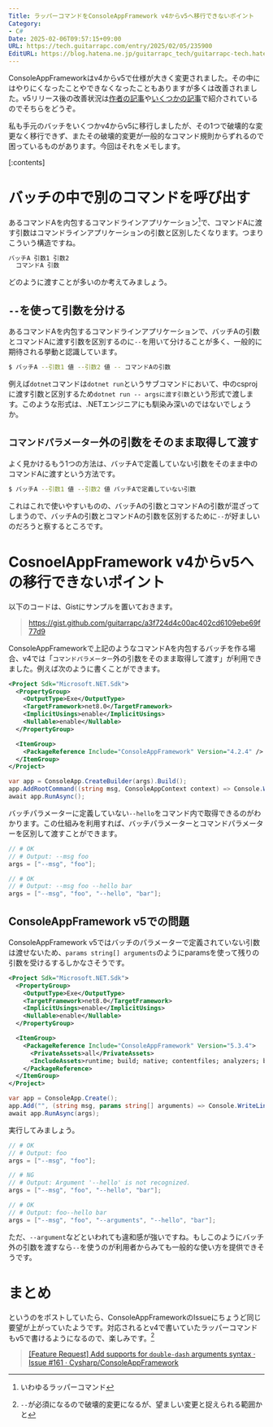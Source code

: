```yaml
---
Title: ラッパーコマンドをConsoleAppFramework v4からv5へ移行できないポイント
Category:
- C#
Date: 2025-02-06T09:57:15+09:00
URL: https://tech.guitarrapc.com/entry/2025/02/05/235900
EditURL: https://blog.hatena.ne.jp/guitarrapc_tech/guitarrapc-tech.hatenablog.com/atom/entry/6802418398326357122
---
```


ConsoleAppFrameworkはv4からv5で仕様が大きく変更されました。その中にはやりにくなったことやできなくなったこともありますが多くは改善されました。v5リリース後の改善状況は[作者の記事](https://neue.cc/2024/12/16_ConsoleAppFramewrok_v5_3_0.html)や[いくつかの記事](https://qiita.com/omt_teruki/items/7b2e876dddd4cb0b0461)で紹介されているのでそちらをどうぞ。

私も手元のバッチをいくつかv4からv5に移行しましたが、その1つで破壊的な変更なく移行できず、またその破壊的変更が一般的なコマンド規則からずれるので困っているものがあります。今回はそれをメモします。

[:contents]

# バッチの中で別のコマンドを呼び出す

あるコマンドAを内包するコマンドラインアプリケーション[^1]で、コマンドAに渡す引数はコマンドラインアプリケーションの引数と区別したくなります。つまりこういう構造ですね。

```sh
バッチA 引数1 引数2
  コマンドA 引数
```

どのように渡すことが多いのか考えてみましょう。

## `--`を使って引数を分ける

あるコマンドAを内包するコマンドラインアプリケーションで、バッチAの引数とコマンドAに渡す引数を区別するのに`--`を用いて分けることが多く、一般的に期待される挙動と認識しています。

```sh
$ バッチA --引数1 値 --引数2 値 -- コマンドAの引数
```

例えば`dotnet`コマンドは`dotnet run`というサブコマンドにおいて、中のcsprojに渡す引数と区別するため`dotnet run -- argsに渡す引数`という形式で渡します。このような形式は、.NETエンジニアにも馴染み深いのではないでしょうか。

## `コマンドパラメーター`外の引数をそのまま取得して渡す

よく見かけるもう1つの方法は、バッチAで定義していない引数をそのまま中のコマンドAに渡すという方法です。

```sh
$ バッチA --引数1 値 --引数2 値 バッチAで定義していない引数
```

これはこれで使いやすいものの、バッチAの引数とコマンドAの引数が混ざってしまうので、バッチAの引数とコマンドAの引数を区別するために`--`が好ましいのだろうと察するところです。

# CosnoelAppFramework v4からv5への移行できないポイント

以下のコードは、Gistにサンプルを置いておきます。

> https://gist.github.com/guitarrapc/a3f724d4c00ac402cd6109ebe69f77d9

ConsoleAppFrameworkで上記のようなコマンドAを内包するバッチを作る場合、v4では「`コマンドパラメーター`外の引数をそのまま取得して渡す」が利用できました。例えば次のように書くことができます。

```xml
<Project Sdk="Microsoft.NET.Sdk">
  <PropertyGroup>
    <OutputType>Exe</OutputType>
    <TargetFramework>net8.0</TargetFramework>
    <ImplicitUsings>enable</ImplicitUsings>
    <Nullable>enable</Nullable>
  </PropertyGroup>

  <ItemGroup>
    <PackageReference Include="ConsoleAppFramework" Version="4.2.4" />
  </ItemGroup>
</Project>
```

```cs
var app = ConsoleApp.CreateBuilder(args).Build();
app.AddRootCommand((string msg, ConsoleAppContext context) => Console.WriteLine(string.Join(" ", context.Arguments)));
await app.RunAsync();
```

バッチパラメーターに定義していない`--hello`をコマンド内で取得できるのがわかります。この仕組みを利用すれば、バッチパラメーターとコマンドパラメーターを区別して渡すことができます。

```cs
// # OK
// # Output: --msg foo
args = ["--msg", "foo"];

// # OK
// # Output: --msg foo --hello bar
args = ["--msg", "foo", "--hello", "bar"];
```

## ConsoleAppFramework v5での問題

ConsoleAppFramework v5ではバッチのパラメーターで定義されていない引数は渡せないため、`params string[] arguments`のようにparamsを使って残りの引数を受けるするしかなさそうです。

```xml
<Project Sdk="Microsoft.NET.Sdk">
  <PropertyGroup>
    <OutputType>Exe</OutputType>
    <TargetFramework>net8.0</TargetFramework>
    <ImplicitUsings>enable</ImplicitUsings>
    <Nullable>enable</Nullable>
  </PropertyGroup>

  <ItemGroup>
    <PackageReference Include="ConsoleAppFramework" Version="5.3.4">
      <PrivateAssets>all</PrivateAssets>
      <IncludeAssets>runtime; build; native; contentfiles; analyzers; buildtransitive</IncludeAssets>
    </PackageReference>
  </ItemGroup>
</Project>
```

```cs
var app = ConsoleApp.Create();
app.Add("", (string msg, params string[] arguments) => Console.WriteLine(msg + string.Join(" ", arguments)));
await app.RunAsync(args);
```

実行してみましょう。

```cs
// # OK
// # Output: foo
args = ["--msg", "foo"];

// # NG
// # Output: Argument '--hello' is not recognized.
args = ["--msg", "foo", "--hello", "bar"];

// # OK
// # Output: foo--hello bar
args = ["--msg", "foo", "--arguments", "--hello", "bar"];
```

ただ、`--argument`などといわれても違和感が強いですね。もしこのようにバッチ外の引数を渡すなら`--`を使うのが利用者からみても一般的な使い方を提供できそうです。

# まとめ

というのをポストしていたら、ConsoleAppFrameworkのIssueにちょうど同じ要望が上がっていたようです。対応されるとv4で書いていたラッパーコマンドもv5で書けるようになるので、楽しみです。[^2]

> [[Feature Request] Add supports for `double-dash` arguments syntax · Issue #161 · Cysharp/ConsoleAppFramework](https://github.com/Cysharp/ConsoleAppFramework/issues/161)


[^1]: いわゆるラッパーコマンド
[^2]: `--`が必須になるので破壊的変更になるが、望ましい変更と捉えられる範囲かと
